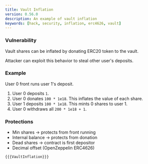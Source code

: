 ```yaml
---
title: Vault Inflation
version: 0.56.0
description: An example of vault inflation
keywords: [hack, security, inflation, erc4626, vault]
---
```


### Vulnerability

Vault shares can be inflated by donating ERC20 token to the vault.

Attacker can exploit this behavior to steal other user's deposits.

### Example

User 0 front runs user 1's deposit.

1. User 0 deposits `1`.
2. User 0 donates `100 * 1e18`. This inflates the value of each share.
3. User 1 deposits `100 * 1e18`. This mints 0 shares to user 1.
4. User 0 withdraws all `200 * 1e18 + 1`.

### Protections

- Min shares -> protects from front running
- Internal balance -> protects from donation
- Dead shares -> contract is first depositor
- Decimal offset (OpenZeppelin ERC4626)

```solidity
{{{VaultInflation}}}
```
